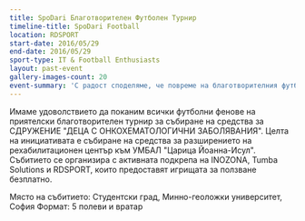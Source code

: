 ```yaml
---
title: SpoDari Благотворителен Футболен Турнир
timeline-title: SpoDari Football
location: RDSPORT
start-date: 2016/05/29
end-date: 2016/05/29
sport-type: IT & Football Enthusiasts
layout: past-event
gallery-images-count: 20
event-summary: 'С радост споделяме, че повреме на благотворителния футболен турнир #SpoDari взеха участие 10 отбора с над 70 играча, които демонстрираха невероятна отдаденост, спортменска игра и позитивни емоции. Благодарение на всички участници успяхме да съберем 1640лв, които бяха дарени на СДРУЖЕНИЕ "ДЕЦА С ОНКОХЕМАТОЛОГИЧНИ ЗАБОЛЯВАНИЯ".Благодарим на всички за вълнуващото преживяване!'
---
```


Имаме удоволствието да поканим всички футболни фенове на приятелски благотворителен турнир за събиране на средства за СДРУЖЕНИЕ "ДЕЦА С ОНКОХЕМАТОЛОГИЧНИ ЗАБОЛЯВАНИЯ". Целта на инициативата е събиране на средства за разширението на рехабилитационен център към УМБАЛ "Царица Йоанна-Исул". Събитието се организира с активната подкрепа на INOZONA, Tumba Solutions и RDSPORT, които предоставят игрищата за ползване безплатно.

Място на събитието: Студентски град, Минно-геоложки университет, София
Формат: 5 полеви и вратар
